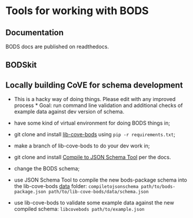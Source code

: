# Tools for working with BODS

## Documentation

BODS docs are published on readthedocs.

## BODSkit

## Locally building CoVE for schema development
* This is a hacky way of doing things. Please edit with any improved process *
Goal: run command line validation and additional checks of example data against dev version of schema.  

* have some kind of virtual environment for doing BODS things in;
* git clone and install [lib-cove-bods]() using `pip -r requirements.txt`;
* make a branch of lib-cove-bods to do your dev work in;
* git clone and install [Compile to JSON Schema Tool](https://github.com/OpenDataServices/compile-to-json-schema) per the docs.
* change the BODS schema;
* use JSON Schema Tool to compile the new bods-package schema into the lib-cove-bods [data](https://github.com/openownership/lib-cove-bods/tree/master/data) folder: `compiletojsonschema path/to/bods-package.json path/to/lib-cove-bods/data/schema.json`
* use lib-cove-bods to validate some example data against the new compiled schema: `libcovebods path/to/example.json`
